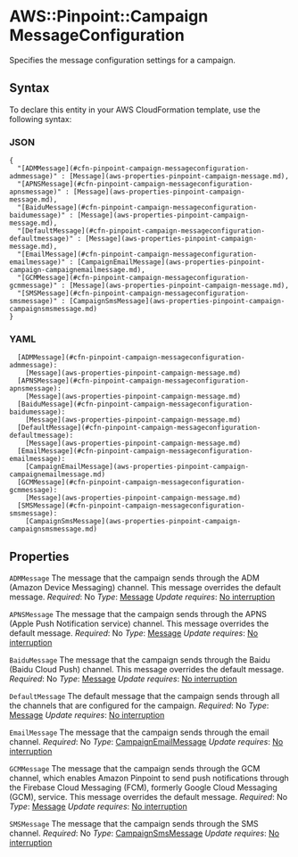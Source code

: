 # AWS::Pinpoint::Campaign MessageConfiguration<a name="aws-properties-pinpoint-campaign-messageconfiguration"></a>

Specifies the message configuration settings for a campaign\.

## Syntax<a name="aws-properties-pinpoint-campaign-messageconfiguration-syntax"></a>

To declare this entity in your AWS CloudFormation template, use the following syntax:

### JSON<a name="aws-properties-pinpoint-campaign-messageconfiguration-syntax.json"></a>

```
{
  "[ADMMessage](#cfn-pinpoint-campaign-messageconfiguration-admmessage)" : [Message](aws-properties-pinpoint-campaign-message.md),
  "[APNSMessage](#cfn-pinpoint-campaign-messageconfiguration-apnsmessage)" : [Message](aws-properties-pinpoint-campaign-message.md),
  "[BaiduMessage](#cfn-pinpoint-campaign-messageconfiguration-baidumessage)" : [Message](aws-properties-pinpoint-campaign-message.md),
  "[DefaultMessage](#cfn-pinpoint-campaign-messageconfiguration-defaultmessage)" : [Message](aws-properties-pinpoint-campaign-message.md),
  "[EmailMessage](#cfn-pinpoint-campaign-messageconfiguration-emailmessage)" : [CampaignEmailMessage](aws-properties-pinpoint-campaign-campaignemailmessage.md),
  "[GCMMessage](#cfn-pinpoint-campaign-messageconfiguration-gcmmessage)" : [Message](aws-properties-pinpoint-campaign-message.md),
  "[SMSMessage](#cfn-pinpoint-campaign-messageconfiguration-smsmessage)" : [CampaignSmsMessage](aws-properties-pinpoint-campaign-campaignsmsmessage.md)
}
```

### YAML<a name="aws-properties-pinpoint-campaign-messageconfiguration-syntax.yaml"></a>

```
  [ADMMessage](#cfn-pinpoint-campaign-messageconfiguration-admmessage):
    [Message](aws-properties-pinpoint-campaign-message.md)
  [APNSMessage](#cfn-pinpoint-campaign-messageconfiguration-apnsmessage):
    [Message](aws-properties-pinpoint-campaign-message.md)
  [BaiduMessage](#cfn-pinpoint-campaign-messageconfiguration-baidumessage):
    [Message](aws-properties-pinpoint-campaign-message.md)
  [DefaultMessage](#cfn-pinpoint-campaign-messageconfiguration-defaultmessage):
    [Message](aws-properties-pinpoint-campaign-message.md)
  [EmailMessage](#cfn-pinpoint-campaign-messageconfiguration-emailmessage):
    [CampaignEmailMessage](aws-properties-pinpoint-campaign-campaignemailmessage.md)
  [GCMMessage](#cfn-pinpoint-campaign-messageconfiguration-gcmmessage):
    [Message](aws-properties-pinpoint-campaign-message.md)
  [SMSMessage](#cfn-pinpoint-campaign-messageconfiguration-smsmessage):
    [CampaignSmsMessage](aws-properties-pinpoint-campaign-campaignsmsmessage.md)
```

## Properties<a name="aws-properties-pinpoint-campaign-messageconfiguration-properties"></a>

`ADMMessage`  <a name="cfn-pinpoint-campaign-messageconfiguration-admmessage"></a>
The message that the campaign sends through the ADM \(Amazon Device Messaging\) channel\. This message overrides the default message\.
*Required*: No
*Type*: [Message](aws-properties-pinpoint-campaign-message.md)
*Update requires*: [No interruption](https://docs.aws.amazon.com/AWSCloudFormation/latest/UserGuide/using-cfn-updating-stacks-update-behaviors.html#update-no-interrupt)

`APNSMessage`  <a name="cfn-pinpoint-campaign-messageconfiguration-apnsmessage"></a>
The message that the campaign sends through the APNS \(Apple Push Notification service\) channel\. This message overrides the default message\.
*Required*: No
*Type*: [Message](aws-properties-pinpoint-campaign-message.md)
*Update requires*: [No interruption](https://docs.aws.amazon.com/AWSCloudFormation/latest/UserGuide/using-cfn-updating-stacks-update-behaviors.html#update-no-interrupt)

`BaiduMessage`  <a name="cfn-pinpoint-campaign-messageconfiguration-baidumessage"></a>
The message that the campaign sends through the Baidu \(Baidu Cloud Push\) channel\. This message overrides the default message\.
*Required*: No
*Type*: [Message](aws-properties-pinpoint-campaign-message.md)
*Update requires*: [No interruption](https://docs.aws.amazon.com/AWSCloudFormation/latest/UserGuide/using-cfn-updating-stacks-update-behaviors.html#update-no-interrupt)

`DefaultMessage`  <a name="cfn-pinpoint-campaign-messageconfiguration-defaultmessage"></a>
The default message that the campaign sends through all the channels that are configured for the campaign\.
*Required*: No
*Type*: [Message](aws-properties-pinpoint-campaign-message.md)
*Update requires*: [No interruption](https://docs.aws.amazon.com/AWSCloudFormation/latest/UserGuide/using-cfn-updating-stacks-update-behaviors.html#update-no-interrupt)

`EmailMessage`  <a name="cfn-pinpoint-campaign-messageconfiguration-emailmessage"></a>
The message that the campaign sends through the email channel\.
*Required*: No
*Type*: [CampaignEmailMessage](aws-properties-pinpoint-campaign-campaignemailmessage.md)
*Update requires*: [No interruption](https://docs.aws.amazon.com/AWSCloudFormation/latest/UserGuide/using-cfn-updating-stacks-update-behaviors.html#update-no-interrupt)

`GCMMessage`  <a name="cfn-pinpoint-campaign-messageconfiguration-gcmmessage"></a>
The message that the campaign sends through the GCM channel, which enables Amazon Pinpoint to send push notifications through the Firebase Cloud Messaging \(FCM\), formerly Google Cloud Messaging \(GCM\), service\. This message overrides the default message\.
*Required*: No
*Type*: [Message](aws-properties-pinpoint-campaign-message.md)
*Update requires*: [No interruption](https://docs.aws.amazon.com/AWSCloudFormation/latest/UserGuide/using-cfn-updating-stacks-update-behaviors.html#update-no-interrupt)

`SMSMessage`  <a name="cfn-pinpoint-campaign-messageconfiguration-smsmessage"></a>
The message that the campaign sends through the SMS channel\.
*Required*: No
*Type*: [CampaignSmsMessage](aws-properties-pinpoint-campaign-campaignsmsmessage.md)
*Update requires*: [No interruption](https://docs.aws.amazon.com/AWSCloudFormation/latest/UserGuide/using-cfn-updating-stacks-update-behaviors.html#update-no-interrupt)
